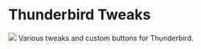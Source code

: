 # Thunderbird Tweaks 

<img src="https://github.com/srazzano/Images/blob/master/tbicon.png"/> Various tweaks and custom buttons for Thunderbird.
